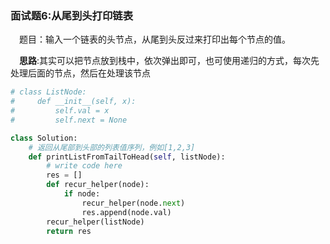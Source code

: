 ### 面试题6:从尾到头打印链表

&emsp;题目：输入一个链表的头节点，从尾到头反过来打印出每个节点的值。

&emsp;**思路**:其实可以把节点放到栈中，依次弹出即可，也可使用递归的方式，每次先处理后面的节点，然后在处理该节点


```python
# class ListNode:
#     def __init__(self, x):
#         self.val = x
#         self.next = None

class Solution:
    # 返回从尾部到头部的列表值序列，例如[1,2,3]
    def printListFromTailToHead(self, listNode):
        # write code here
        res = []
        def recur_helper(node):
            if node:
                recur_helper(node.next)
                res.append(node.val)
        recur_helper(listNode)
        return res
```

